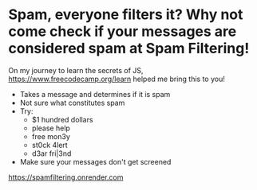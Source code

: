 # Spam, everyone filters it? Why not come check if your messages are considered spam at Spam Filtering!

On my journey to learn the secrets of JS, https://www.freecodecamp.org/learn helped me bring this to you!

* Takes a message and determines if it is spam
* Not sure what constitutes spam
* Try:
  * $1 hundred dollars
  * please help
  * free mon3y
  * st0ck 4lert
  * d3ar fri|3nd
* Make sure your messages don't get screened

https://spamfiltering.onrender.com